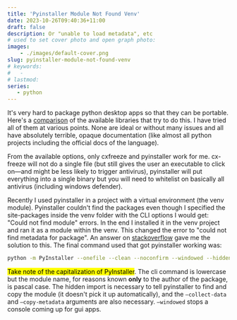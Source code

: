 ```yaml
---
title: 'Pyinstaller Module Not Found Venv'
date: 2023-10-26T09:40:36+11:00
draft: false
description: Or "unable to load metadata", etc
# used to set cover photo and open graph photo:
images: 
    - ./images/default-cover.png
slug: pyinstaller-module-not-found-venv
# keywords:
#   -  
# lastmod: 
series:
   - python
---
```




It's very hard to package python desktop apps so that they can be portable. Here's a [comparison](https://docs.python-guide.org/shipping/freezing/) of the available libraries that try to do this. I have tried all of them at various points. None are ideal or without many issues and all have absolutely terrible, opaque documentation (like almost all python projects including the official docs of the language).

From the available options, only cxfreeze and pyinstaller work for me. cx-freeze will not do a single file (but still gives the user an executable to click on—and might be less likely to trigger antivirus), pyinstaller will put everything into a single binary but you will need to whitelist on basically all antivirus (including windows defender).

Recently I used pyinstaller in a project with a virtual environment (the venv module). Pyinstaller couldn't find the packages even though I specified the site-packages inside the venv folder with the CLI options I would get: "Could not find module" errors. In the end I installed it in the venv project and ran it as a module within the venv. This changed the error to "could not find metadata for package". An answer on [stackoverflow](https://stackoverflow.com/a/73825016/2083958) gave me the solution to this. The final command used that got pyinstaller working was:

```bash
python -m PyInstaller --onefile --clean --noconfirm --windowed --hidden-import=ocrmypdf --collect-data ocrmypdf --copy-metadata ocrmypdf --collect-submodules ocrmypdf .\main.py
```

<mark>Take note of the capitalization of PyInstaller</mark>. The cli command is lowercase but the module name, for reasons known **only** to the author of the package, is pascal case. The hidden import is necessary to tell pyinstaller to find and copy the module (it doesn't pick it up automatically), and the `—collect-data` and `—copy-metadata` arguments are also necessary. `—windowed` stops a console coming up for gui apps.













